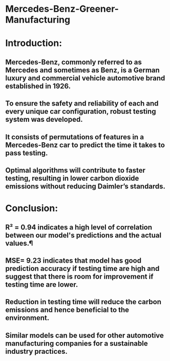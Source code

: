 # Mercedes-Benz-Greener-Manufacturing

# Introduction:
## Mercedes-Benz, commonly referred to as Mercedes and sometimes as Benz, is a German luxury and commercial vehicle automotive brand established in 1926.
## To ensure the safety and reliability of each and every unique car configuration, robust testing system was developed.
## It consists of permutations of features in a Mercedes-Benz car to predict the time it takes to pass testing.
## Optimal algorithms will contribute to faster testing, resulting in lower carbon dioxide emissions without reducing Daimler’s standards.

# Conclusion:
## R² = 0.94 indicates a high level of correlation between our model's predictions and the actual values.¶
## MSE= 9.23 indicates that model has good prediction accuracy if testing time are high and suggest that there is room for improvement if testing time are lower.
## Reduction in testing time will reduce the carbon emissions and hence beneficial to the environment.
## Similar models can be used for other automotive manufacturing companies for a sustainable industry practices.
